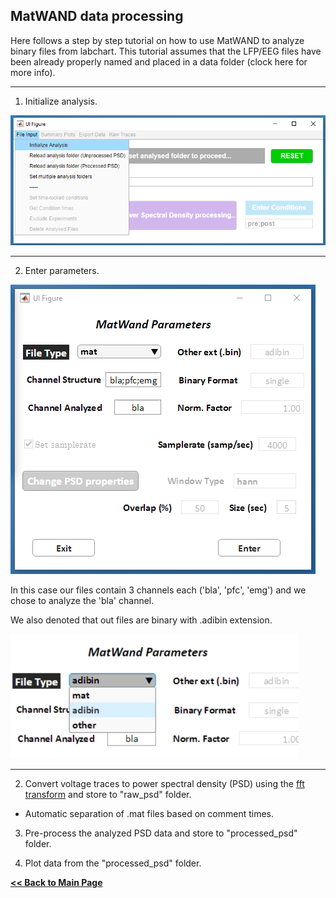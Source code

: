 ## MatWAND data processing



Here follows a step by step tutorial on how to use MatWAND to analyze binary files from labchart. 
This tutorial assumes that the LFP/EEG files have been already properly named and placed in a data folder (clock here for more info).

---

1) Initialize analysis.

![Banner](/Images/tutorial/init.png)

---

2) Enter parameters. 

![Banner](/Images/tutorial/input_parameters_gui.png)

In this case our files contain 3 channels each ('bla', 'pfc', 'emg') and we chose to analyze the 'bla' channel.

We also denoted that out files are binary with .adibin extension.

![Banner](/Images/tutorial/file_type.png)

---

2) Convert voltage traces to power spectral density (PSD) using the [fft transform](https://www.mathworks.com/help/signal/ug/power-spectral-density-estimates-using-fft.html) and store to "raw_psd" folder.

+ Automatic separation of .mat files based on comment times.

3) Pre-process the analyzed PSD data  and store to "processed_psd" folder.

4) Plot data from the "processed_psd" folder.




**[<< Back to Main Page](/README.md)**

